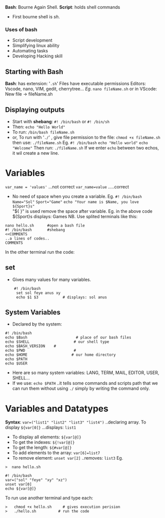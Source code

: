 **Bash**: Bourne Again Shell.
**Script**: holds shell commands
- First bourne shell is *sh*.
### Uses of bash
- Script development 
- Simplifying linux ability
- Automating tasks
- Developing Hacking skill
## Starting with Bash
**Bash**: has extension: '`.sh`' 
Files have executable permissions
Editors: Vscode, nano, VIM, gedit, cherrytree...
*Eg*.  `nano fileName.sh`     or in VScode: New file -> fileName.sh
## Displaying outputs
- Start with **shebang**: `#! /bin/bash`  or `#! /bin/sh`
- Then: `echo "Hello World"` 
- To run:  `/bin/bash fileName.sh`
- or, To run with '`./`' , give file permission to the file: `chmod +x fileName.sh`
  then use:  `./fileName.sh`
Eg.  `#! /bin/bash`
    `echo "Hello world"`
    `echo "Welcome"`
Then run:  `./fileName.sh`
If we enter `echo` between two echos, it wil create a new line.
# Variables 
`var_name = 'values'`      ...not correct
`var_name=value`            .....correct
- No need of space when you create a variable.
Eg.  `#! /bin/bash`
    `Name="Sol"`
    `Sport="Game"`
    `echo "Your name is $Name, you love ${Sport}s"`   
    "${ }" is used remove the space after variable. Eg. in the above code ${Sport}s displays: Games
NB. Use splited terminals like this:
```
nano hello.sh      #open a bash file      
#! /bin/bash       #shebang     
<<COMMENTS                  
..a lines of codes..             
COMMENTS
```                            
In the other terminal run the code:
## set
- Gives many values for many variables.
```
    #! /bin/bash
     set sol feye anus xy
     echo $1 $3           # displays: sol anus
```
## System Variables
- Declared by the system:
```
#! /bin/bash
echo $Bash                      # place of our bash files
echo $SHELL                    # our shell type
echo $BASH_VERSION    # 
echo $PWD                      #
echo $HOME                    # our home directory
echo $PATH
echo $USER
```
- Here are so many  system variables:  LANG, TERM, MAIL, EDITOR, USER, SHELL...
- If we use:  `echo $PATH`  ..it tells some commands and scripts path that we can run them without using `./` simply by writing the command only.
# Variables and Datatypes
**Syntax**:  `var=("list1" "list2" "list3" "list4")` ..declaring array.
To display `${var[0]}`  ...displays:  `list1`
- To display all elements:  `${var[@]}`
- To get the indexes:   `${!var[@]}`
- To get the length:   `${#var[@]}`
- To add elements to the array:  `var[6]=list7`
- To remove element:  `unset var[2]`  ..removes: `list3`
Eg.
```
>  nano hello.sh

#! /bin/bash
var=("sol" "feye" "xy" "xz")
unset var[0]
echo ${var[@]}
```
To run use another terminal and type each:
```
>   chmod +x hello.sh     # gives execution perision
>   ./hello.sh          # run the code
```
